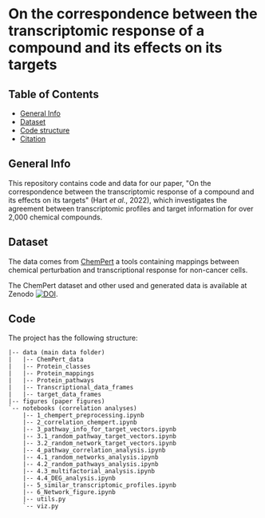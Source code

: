 # On the correspondence between the transcriptomic response of a compound and its effects on its targets

## Table of Contents

* [General Info](#general-info)
* [Dataset](#dataset)
* [Code structure](#code)
* [Citation](#citation)


## General Info
This repository contains code and data for our paper, "On the correspondence between the transcriptomic response of a
compound and its effects on its targets" (Hart *et al.*, 2022), which investigates the agreement between
transcriptomic profiles and target information for over 2,000 chemical compounds.

## Dataset
The data comes from [ChemPert](https://chempert.uni.lu/) a tools containing mappings between chemical perturbation and
transcriptional response for non-cancer cells.

The ChemPert dataset and other used and generated data is available at Zenodo
[![DOI](https://zenodo.org/badge/DOI/10.5281/zenodo.7164118.svg)](https://doi.org/10.5281/zenodo.7164118).

## Code
The project has the following structure:

```
|-- data (main data folder)
|   |-- ChemPert_data
|   |-- Protein_classes
|   |-- Protein_mappings
|   |-- Protein_pathways
|   |-- Transcriptional_data_frames
|   |-- target_data_frames
|-- figures (paper figures)
`-- notebooks (correlation analyses)
    |-- 1_chempert_preprocessing.ipynb
    |-- 2_correlation_chempert.ipynb
    |-- 3_pathway_info_for_target_vectors.ipynb
    |-- 3.1_random_pathway_target_vectors.ipynb
    |-- 3.2_random_network_target_vectors.ipynb
    |-- 4_pathway_correlation_analysis.ipynb
    |-- 4.1_random_networks_analysis.ipynb
    |-- 4.2_random_pathways_analysis.ipynb
    |-- 4.3_multifactorial_analysis.ipynb
    |-- 4.4_DEG_analysis.ipynb
    |-- 5_similar_transcriptomic_profiles.ipynb
    |-- 6_Network_figure.ipynb
    |-- utils.py
    `-- viz.py
```
